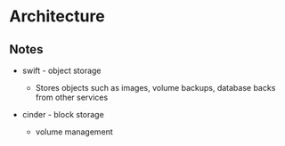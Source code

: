 # Architecture

## Notes

- swift - object storage
    - Stores objects such as images, volume backups, database backs from other services

- cinder - block storage
    - volume management